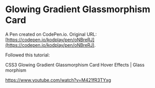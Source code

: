 # Glowing Gradient Glassmorphism Card

A Pen created on CodePen.io. Original URL: [https://codepen.io/kodplay/pen/oNBreRJ](https://codepen.io/kodplay/pen/oNBreRJ).

Followed this tutorial:

CSS3 Glowing Gradient Glassmorphism Card Hover Effects | Glass morphism

https://www.youtube.com/watch?v=M421fR3TYxg
